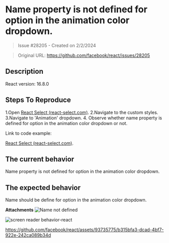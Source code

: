 # Name property is not defined for option in the animation color dropdown.

> Issue #28205 - Created on 2/2/2024

> Original URL: https://github.com/facebook/react/issues/28205

## Description

<!--
  Please provide a clear and concise description of what the bug is. Include
  screenshots if needed. Please test using the latest version of the relevant
  React packages to make sure your issue has not already been fixed.
-->

React version: 16.8.0

## Steps To Reproduce

1.Open [React Select (react-select.com)](https://react-select.com/home).
2.Navigate to the custom styles.
3.Navigate to 'Animation' dropdown.
4. Observe whether name property is defined for option in the animation color dropdown or not.

Link to code example:

[React Select (react-select.com)](https://react-select.com/home).

## The current behavior
Name property is not defined for option in the animation color dropdown.


## The expected behavior
Name should be define for option in the animation color dropdown.

**Attachments**
![Name not defined](https://github.com/facebook/react/assets/93735775/453f028f-49b8-48e8-ae7c-3184ca9945a3)


![screen reader behavior-react](https://github.com/facebook/react/assets/93735775/482ccef0-8317-4c7a-8bd0-79474e2f9a05)

https://github.com/facebook/react/assets/93735775/b315bfa3-dcad-4bf7-922e-242ca089b34d


